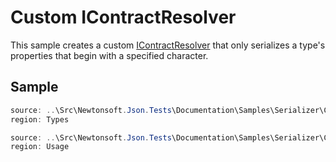 ﻿# Custom IContractResolver

This sample creates a custom [IContractResolver](T:Newtonsoft.Json.Serialization.IContractResolver) that only serializes a type's properties that begin with a specified character.

## Sample

```csharp Types
source: ..\Src\Newtonsoft.Json.Tests\Documentation\Samples\Serializer\CustomContractResolver.cs
region: Types
```

```csharp Usage
source: ..\Src\Newtonsoft.Json.Tests\Documentation\Samples\Serializer\CustomContractResolver.cs
region: Usage
```
